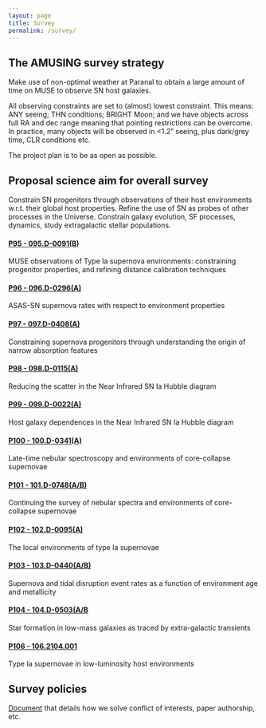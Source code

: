 ```yaml
---
layout: page
title: Survey 
permalink: /survey/
---
```


<!--Overall aims, strategy and policies, proposals-->

## The AMUSING survey strategy

Make use of non-optimal weather at Paranal to obtain a large amount of time on MUSE to observe SN host galaxies.

All observing constraints are set to (almost) lowest constraint. This means: ANY seeing; THN conditions; BRIGHT Moon; and we have objects across full RA and dec range meaning that pointing restrictions can be overcome. In practice, many objects will be observed in <1.2” seeing, plus dark/grey time, CLR conditions etc.

The project plan is to be as open as possible. 

## Proposal science aim for overall survey

Constrain SN progenitors through observations of their host environments w.r.t. their global host properties.
Refine the use of SN as probes of other processes in the Universe.
Constrain galaxy evolution, SF processes, dynamics, study extragalactic stellar populations.

#### [P95 - 095.D-0091(B)](docs/amusing_P95.pdf)
MUSE observations of Type Ia supernova environments: constraining progenitor properties, and refining distance calibration techniques

#### [P96 - 096.D-0296(A)](docs/amusing_P96.pdf)
ASAS-SN supernova rates with respect to environment properties

#### [P97 - 097.D-0408(A)](docs/amusing_P97.pdf)
Constraining supernova progenitors through understanding the origin of narrow absorption features

#### [P98 - 098.D-0115(A)](docs/amusing_P98.pdf)
Reducing the scatter in the Near Infrared SN Ia Hubble diagram

#### [P99 - 099.D-0022(A)](docs/amusing_P99.pdf)
Host galaxy dependences in the Near Infrared SN Ia Hubble diagram

#### [P100 - 100.D-0341(A)](docs/amusing_P100.pdf)			
Late-time nebular spectroscopy and environments of core-collapse supernovae

#### [P101 - 101.D-0748(A/B)](docs/amusing_P101.pdf)			
Continuing the survey of nebular spectra and environments of core-collapse supernovae

#### [P102 - 102.D-0095(A) ](docs/amusing_P102.pdf)			
The local environments of type Ia supernovae

#### [P103 - 103.D-0440(A/B)](docs/amusing_P103.pdf)			
Supernova and tidal disruption event rates as a function of environment age and metallicity

#### [P104 - 104.D-0503(A/B](docs/amusing_P104.pdf)			
Star formation in low-mass galaxies as traced by extra-galactic transients

#### [P106 - 106.2104.001](docs/amusing_P106.pdf)			
Type Ia supernovae in low-luminosity host environments



## Survey policies

[Document](docs/AMUSING_survey_policies.pdf) that details how we solve conflict of interests, paper authorship, etc.

